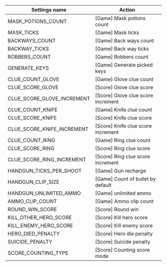| Settings name | Action |
|---------------|--------|
| MASK_POTIONS_COUNT | [Game] Mask potions count |
| MASK_TICKS | [Game] Mask ticks |
| BACKWAYS_COUNT | [Game] Back ways count |
| BACKWAY_TICKS | [Game] Back way ticks |
| ROBBERS_COUNT | [Game] Robbers count |
| GENERATE_KEYS | [Game] Generate picked keys |
| CLUE_COUNT_GLOVE | [Game] Glove clue count |
| CLUE_SCORE_GLOVE | [Score] Glove clue score |
| CLUE_SCORE_GLOVE_INCREMENT | [Score] Glove clue score increment |
| CLUE_COUNT_KNIFE | [Game] Knife clue count |
| CLUE_SCORE_KNIFE | [Score] Knife clue score |
| CLUE_SCORE_KNIFE_INCREMENT | [Score] Knife clue score increment |
| CLUE_COUNT_RING | [Game] Ring clue count |
| CLUE_SCORE_RING | [Score] Ring clue score |
| CLUE_SCORE_RING_INCREMENT | [Score] Ring clue score increment |
| HANDGUN_TICKS_PER_SHOOT | [Game] Gun recharge |
| HANDGUN_CLIP_SIZE | [Game] Count of bullet by default |
| HANDGUN_UNLIMITED_AMMO | [Game] unlimited ammo |
| AMMO_CLIP_COUNT | [Game] Ammo clip count |
| ROUND_WIN_SCORE | [Score] Round win |
| KILL_OTHER_HERO_SCORE | [Score] Kill hero score |
| KILL_ENEMY_HERO_SCORE | [Score] Kill enemy score |
| HERO_DIED_PENALTY | [Score] Hero die penalty |
| SUICIDE_PENALTY | [Score] Suicide penalty |
| SCORE_COUNTING_TYPE | [Score] Counting score mode |
